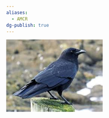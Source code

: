 ```yaml
---
aliases:
  - AMCR
dg-publish: true
---
```

![American-Crow-(AMCR)-Generic-Image.png](../../Admin/Attachments/American-Crow-(AMCR)-Generic-Image.png)